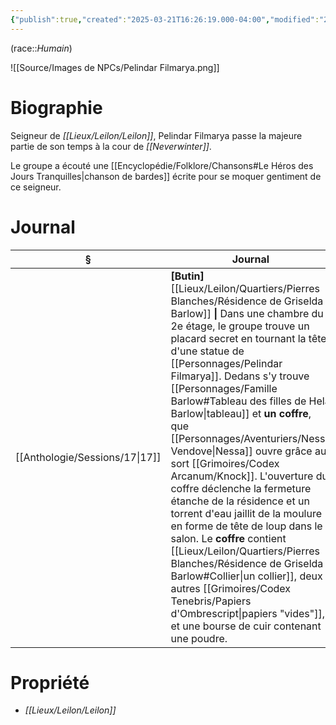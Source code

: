 ```yaml
---
{"publish":true,"created":"2025-03-21T16:26:19.000-04:00","modified":"2025-03-21T16:26:19.000-04:00","cssclasses":""}
---
```



(race::*Humain*)

![[Source/Images de NPCs/Pelindar Filmarya.png]]

# Biographie

Seigneur de *[[Lieux/Leilon/Leilon]]*, Pelindar Filmarya passe la majeure partie de son temps à la cour de *[[Neverwinter]]*. 

Le groupe a écouté une [[Encyclopédie/Folklore/Chansons#Le Héros des Jours Tranquilles\|chanson de bardes]] écrite pour se moquer gentiment de ce seigneur.




# Journal

| §                                 | Journal                                                                                                                                                                                                                                                                                                                                                                                                                                                                                                                                                                                                                                                                               |
| --------------------------------- | ------------------------------------------------------------------------------------------------------------------------------------------------------------------------------------------------------------------------------------------------------------------------------------------------------------------------------------------------------------------------------------------------------------------------------------------------------------------------------------------------------------------------------------------------------------------------------------------------------------------------------------------------------------------------------------- |
| [[Anthologie/Sessions/17\|17]] | **[Butin]** [[Lieux/Leilon/Quartiers/Pierres Blanches/Résidence de Griselda Barlow]] **\|** Dans une chambre du 2e étage, le groupe trouve un placard secret en tournant la tête d'une statue de [[Personnages/Pelindar Filmarya]]. Dedans s'y trouve [[Personnages/Famille Barlow#Tableau des filles de Hela Barlow\|tableau]] et **un coffre**, que [[Personnages/Aventuriers/Nessa Vendove\|Nessa]] ouvre grâce au sort [[Grimoires/Codex Arcanum/Knock]]. L'ouverture du coffre déclenche la fermeture étanche de la résidence et un torrent d'eau jaillit de la moulure en forme de tête de loup dans le salon. Le **coffre** contient [[Lieux/Leilon/Quartiers/Pierres Blanches/Résidence de Griselda Barlow#Collier\|un collier]], deux autres [[Grimoires/Codex Tenebris/Papiers d'Ombrescript\|papiers "vides"]], et une bourse de cuir contenant une poudre. |



# Propriété

- *[[Lieux/Leilon/Leilon]]*